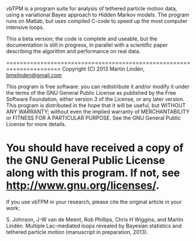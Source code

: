 vbTPM is a program suite for analysis of tethered particle motion
data, using a variational Bayes approach to Hidden Markov models. The
program runs on Matlab, but uses compiled C-code to speed up the most
computer intensive loops.

This a beta version; the code is complete and useable, but the
documentation is still in progress, in parallel with a scientific
paper describing the algorithm and performance on real data.

======================================================================
Copyright (C) 2013 Martin Lindén, bmelinden@gmail.com

This program is free software: you can redistribute it and/or modify
it under the terms of the GNU General Public License as published by
the Free Software Foundation, either version 3 of the License, or any
later version.  This program is distributed in the hope that it will
be useful, but WITHOUT ANY WARRANTY; without even the implied warranty
of MERCHANTABILITY or FITNESS FOR A PARTICULAR PURPOSE. See the GNU
General Public License for more details.

You should have received a copy of the GNU General Public License
along with this program. If not, see <http://www.gnu.org/licenses/>.
=====================================================================

If you use vbTPM in your research, please cite the original article in
your work:

S. Johnson, J-W van de Meent, Rob Phillips, Chris H Wiggins, and
Martin Lindén. Multiple Lac-mediated loops revealed by Bayesian
statistics and tethered particle motion (manuscript in preparation,
2013).